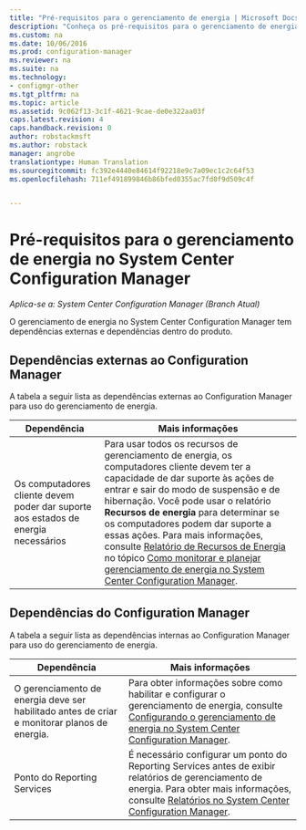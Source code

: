```yaml
---
title: "Pré-requisitos para o gerenciamento de energia | Microsoft Docs"
description: "Conheça os pré-requisitos para o gerenciamento de energia no System Center Configuration Manager."
ms.custom: na
ms.date: 10/06/2016
ms.prod: configuration-manager
ms.reviewer: na
ms.suite: na
ms.technology:
- configmgr-other
ms.tgt_pltfrm: na
ms.topic: article
ms.assetid: 9c062f13-3c1f-4621-9cae-de0e322aa03f
caps.latest.revision: 4
caps.handback.revision: 0
author: robstackmsft
ms.author: robstack
manager: angrobe
translationtype: Human Translation
ms.sourcegitcommit: fc392e4440e84614f92218e9c7a09ec1c2c64f53
ms.openlocfilehash: 711ef491899846b86bfed0355ac7fd0f9d509c4f


---
```

# <a name="prerequisites-for-power-management-in-system-center-configuration-manager"></a>Pré-requisitos para o gerenciamento de energia no System Center Configuration Manager

*Aplica-se a: System Center Configuration Manager (Branch Atual)*

O gerenciamento de energia no System Center Configuration Manager tem dependências externas e dependências dentro do produto.  

## <a name="dependencies-external-to-configuration-manager"></a>Dependências externas ao Configuration Manager  
 A tabela a seguir lista as dependências externas ao Configuration Manager para uso do gerenciamento de energia.  

|Dependência|Mais informações|  
|----------------|----------------------|  
|Os computadores cliente devem poder dar suporte aos estados de energia necessários|Para usar todos os recursos de gerenciamento de energia, os computadores cliente devem ter a capacidade de dar suporte às ações de entrar e sair do modo de suspensão e de hibernação. Você pode usar o relatório **Recursos de energia** para determinar se os computadores podem dar suporte a essas ações. Para mais informações, consulte [Relatório de Recursos de Energia](../../../../core/clients/manage/power/monitor-and-plan-for-power-management.md#BKMK_Capabilites) no tópico [Como monitorar e planejar gerenciamento de energia no System Center Configuration Manager](../../../../core/clients/manage/power/monitor-and-plan-for-power-management.md).|  

## <a name="configuration-manager-dependencies"></a>Dependências do Configuration Manager  
 A tabela a seguir lista as dependências internas ao Configuration Manager para uso do gerenciamento de energia.  

|Dependência|Mais informações|  
|----------------|----------------------|  
|O gerenciamento de energia deve ser habilitado antes de criar e monitorar planos de energia.|Para obter informações sobre como habilitar e configurar o gerenciamento de energia, consulte [Configurando o gerenciamento de energia no System Center Configuration Manager](../../../../core/clients/manage/power/configuring-power-management.md).|  
|Ponto do Reporting Services|É necessário configurar um ponto do Reporting Services antes de exibir relatórios de gerenciamento de energia. Para obter mais informações, consulte [Relatórios no System Center Configuration Manager](../../../../core/servers/manage/reporting.md).|  



<!--HONumber=Dec16_HO3-->


